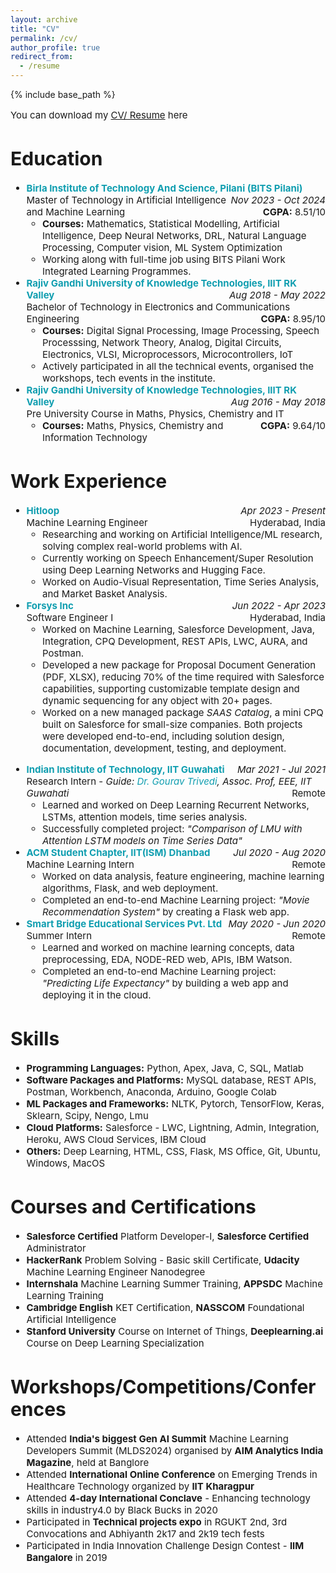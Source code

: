 ```yaml
---
layout: archive
title: "CV"
permalink: /cv/
author_profile: true
redirect_from:
  - /resume
---
```


{% include base_path %}

<div class="archive">
    <head>
      <style>
          .archive {
              font-size: 15px;
          }
      </style>
  </head>
  <p></p>You can download my <a href="https://www.bits-pilani.ac.in/" >CV/ Resume</a> here</p>

  <h1 id="education">Education</h1>
  
  <ul>
    <li>
      <strong><a href="https://www.bits-pilani.ac.in/" style="color: rgb(16, 158, 176); text-decoration: none;">Birla Institute of Technology And Science, Pilani (BITS Pilani)</a></strong> <span style="float: right;  font-style: italic;">Nov 2023 - Oct 2024</span><br>
      Master of Technology in Artificial Intelligence and Machine Learning<span style="float: right;"><strong>CGPA:</strong> 8.51/10</span>
      <br>
      <ul>
        <li><strong>Courses:</strong> Mathematics, Statistical Modelling, Artificial Intelligence, Deep Neural Networks, DRL, Natural Language Processing, Computer vision, ML System Optimization</li>
        <li>Working along with full-time job using BITS Pilani Work Integrated Learning Programmes.</li>
      </ul>
    </li>
    
  <li>
      <strong><a href="https://www.rguktrkv.ac.in/" style="color: rgb(16, 158, 176); text-decoration: none;">Rajiv Gandhi University of Knowledge Technologies, IIIT RK Valley</strong></a><span style="float: right;  font-style: italic;">Aug 2018 - May 2022</span><br>
      Bachelor of Technology in Electronics and Communications Engineering<span style="float: right;"><strong>CGPA:</strong> 8.95/10</span><br>
      <ul>
        <li><strong>Courses:</strong> Digital Signal Processing, Image Processing, Speech Processsing, Network Theory, Analog, Digital Circuits, Electronics, VLSI, Microprocessors, Microcontrollers, IoT</li>
        <li>Actively participated in all the technical events, organised the workshops, tech events in the institute.</li>
      </ul>
    </li>
    
  <li>
      <strong><a href="https://www.rguktrkv.ac.in/" style="color: rgb(16, 158, 176); text-decoration: none;">Rajiv Gandhi University of Knowledge Technologies, IIIT RK Valley</strong></a> <span style="float: right;  font-style: italic;">Aug 2016 - May 2018</span><br>
      Pre University Course in Maths, Physics, Chemistry and IT<span style="float: right;"><strong>CGPA:</strong> 9.64/10</span><br>
      <ul>
        <li><strong>Courses:</strong> Maths, Physics, Chemistry and Information Technology</li>
      </ul>
    </li>
  </ul>

  <h1 id="work-experience">Work Experience</h1>
    <ul>
        <li>
            <strong><a href="https://www.hitloop.it/" style="color: rgb(16, 158, 176); text-decoration: none;">Hitloop</a></strong> 
            <span style="float: right; font-style: italic;">Apr 2023 - Present</span><br>
            Machine Learning Engineer <span style="float: right;">Hyderabad, India</span><br>
            <ul>
                <li>Researching and working on Artificial Intelligence/ML research, solving complex real-world problems with AI.</li>
                <li>Currently working on Speech Enhancement/Super Resolution using Deep Learning Networks and Hugging Face.</li>
                <li>Worked on Audio-Visual Representation, Time Series Analysis, and Market Basket Analysis.</li>
            </ul>
        </li>
      
  <li>
            <strong><a href="https://www.forsysinc.com/" style="color: rgb(16, 158, 176); text-decoration: none;">Forsys Inc</a></strong> 
            <span style="float: right; font-style: italic;">Jun 2022 - Apr 2023</span><br>
            Software Engineer I <span style="float: right;">Hyderabad, India</span><br>
            <ul>
                <li>Worked on Machine Learning, Salesforce Development, Java, Integration, CPQ Development, REST APIs, LWC, AURA, and Postman.</li>
                <li>Developed a new package for Proposal Document Generation (PDF, XLSX), reducing 70% of the time required with Salesforce capabilities, supporting customizable template design and dynamic sequencing for any object with 20+ pages.</li>
                <li>Worked on a new managed package <em>SAAS Catalog</em>, a mini CPQ built on Salesforce for small-size companies. Both projects were developed end-to-end, including solution design, documentation, development, testing, and deployment.</li>
            </ul>
        </li>
    </ul>
    
   <ul>
        <li>
            <strong><a href="https://www.iitg.ac.in/" style="color: rgb(16, 158, 176); text-decoration: none;">Indian Institute of Technology, IIT Guwahati</a></strong> 
            <span style="float: right; font-style: italic;">Mar 2021 - Jul 2021</span><br>
            Research Intern - <em>Guide: <a href="https://www.iitg.ac.in/eee/faculty_profile.php?name=grt" style="color: rgb(16, 158, 176); text-decoration: none;"> Dr. Gourav Trivedi</a>, Assoc. Prof, EEE, IIT Guwahati</em><span style="float: right;">Remote</span><br>
            <ul>
                <li>Learned and worked on Deep Learning Recurrent Networks, LSTMs, attention models, time series analysis.</li>
                <li>Successfully completed project: <em>"Comparison of LMU with Attention LSTM models on Time Series Data"</em></li>
            </ul>
        </li>
        
  <li>
            <strong><a href="https://iitism.acm.org/" style="color: rgb(16, 158, 176); text-decoration: none;">ACM Student Chapter, IIT(ISM) Dhanbad</a></strong> 
            <span style="float: right; font-style: italic;">Jul 2020 - Aug 2020</span><br>
            Machine Learning Intern<span style="float: right;">Remote</span><br>
            <ul>
                <li>Worked on data analysis, feature engineering, machine learning algorithms, Flask, and web deployment.</li>
                <li>Completed an end-to-end Machine Learning project: <em>"Movie Recommendation System"</em> by creating a Flask web app.</li>
            </ul>
        </li>
        
  <li>
            <strong><a href="https://www.thesmartbridge.com/" style="color: rgb(16, 158, 176); text-decoration: none;">Smart Bridge Educational Services Pvt. Ltd</a></strong> 
            <span style="float: right; font-style: italic;">May 2020 - Jun 2020</span><br>
            Summer Intern<span style="float: right;">Remote</span><br>
            <ul>
                <li>Learned and worked on machine learning concepts, data preprocessing, EDA, NODE-RED web, APIs, IBM Watson.</li>
                <li>Completed an end-to-end Machine Learning project: <em>"Predicting Life Expectancy"</em> by building a web app and deploying it in the cloud.</li>
            </ul>
        </li>
    </ul>
    
<h1 id="skills">Skills</h1>
    <ul>
        <li><strong>Programming Languages:</strong> Python, Apex, Java, C, SQL, Matlab</li>
        <li><strong>Software Packages and Platforms:</strong> MySQL database, REST APIs, Postman, Workbench, Anaconda, Arduino, Google Colab</li>
        <li><strong>ML Packages and Frameworks:</strong> NLTK, Pytorch, TensorFlow, Keras, Sklearn, Scipy, Nengo, Lmu</li>
        <li><strong>Cloud Platforms:</strong> Salesforce - LWC, Lightning, Admin, Integration, Heroku, AWS Cloud Services, IBM Cloud</li>
        <li><strong>Others:</strong> Deep Learning, HTML, CSS, Flask, MS Office, Git, Ubuntu, Windows, MacOS</li>
    </ul>

<h1 id="courses-certifications">Courses and Certifications</h1>
<ul>
  <li><strong>Salesforce Certified</strong> Platform Developer-I, <strong>Salesforce Certified</strong> Administrator</li>
  <li><strong>HackerRank</strong> Problem Solving - Basic skill Certificate, <strong>Udacity</strong> Machine Learning Engineer Nanodegree</li>
  <li><strong>Internshala</strong> Machine Learning Summer Training, <strong>APPSDC</strong> Machine Learning Training</li>
  <li><strong>Cambridge English</strong> KET Certification, <strong>NASSCOM</strong> Foundational Artificial Intelligence</li>
  <li><strong>Stanford University</strong> Course on Internet of Things, <strong>Deeplearning.ai</strong> Course on Deep Learning Specialization</li>
</ul>

<h1 id="workshops-conferences">Workshops/Competitions/Conferences</h1>
<ul>
  <li>Attended <strong>India's biggest Gen AI Summit</strong> Machine Learning Developers Summit (MLDS2024) organised by <strong>AIM Analytics India Magazine</strong>, held at Banglore</li>
  <li>Attended <strong>International Online Conference</strong> on Emerging Trends in Healthcare Technology organized by <strong>IIT Kharagpur</strong></li>
  <li>Attended <strong>4-day International Conclave</strong> - Enhancing technology skills in industry4.0 by Black Bucks in 2020</li>
  <li>Participated in <strong>Technical projects expo</strong> in RGUKT 2nd, 3rd Convocations and Abhiyanth 2k17 and 2k19 tech fests</li>
  <li>Participated in India Innovation Challenge Design Contest - <strong>IIM Bangalore</strong> in 2019</li>
</ul>

